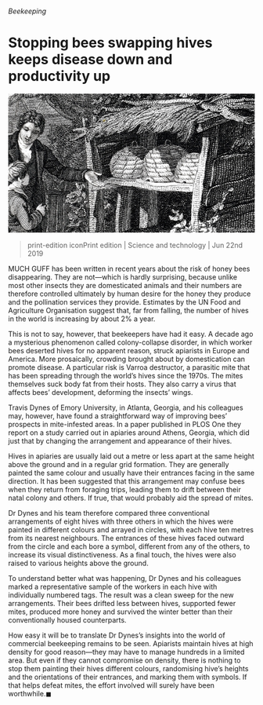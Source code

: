 ###### Beekeeping

# Stopping bees swapping hives keeps disease down and productivity up 

![image](images/20190622_STP002_0.jpg) 

> print-edition iconPrint edition | Science and technology | Jun 22nd 2019 

MUCH GUFF has been written in recent years about the risk of honey bees disappearing. They are not—which is hardly surprising, because unlike most other insects they are domesticated animals and their numbers are therefore controlled ultimately by human desire for the honey they produce and the pollination services they provide. Estimates by the UN Food and Agriculture Organisation suggest that, far from falling, the number of hives in the world is increasing by about 2% a year. 

This is not to say, however, that beekeepers have had it easy. A decade ago a mysterious phenomenon called colony-collapse disorder, in which worker bees deserted hives for no apparent reason, struck apiarists in Europe and America. More prosaically, crowding brought about by domestication can promote disease. A particular risk is Varroa destructor, a parasitic mite that has been spreading through the world’s hives since the 1970s. The mites themselves suck body fat from their hosts. They also carry a virus that affects bees’ development, deforming the insects’ wings. 

Travis Dynes of Emory University, in Atlanta, Georgia, and his colleagues may, however, have found a straightforward way of improving bees’ prospects in mite-infested areas. In a paper published in PLOS One they report on a study carried out in apiaries around Athens, Georgia, which did just that by changing the arrangement and appearance of their hives. 

Hives in apiaries are usually laid out a metre or less apart at the same height above the ground and in a regular grid formation. They are generally painted the same colour and usually have their entrances facing in the same direction. It has been suggested that this arrangement may confuse bees when they return from foraging trips, leading them to drift between their natal colony and others. If true, that would probably aid the spread of mites. 

Dr Dynes and his team therefore compared three conventional arrangements of eight hives with three others in which the hives were painted in different colours and arrayed in circles, with each hive ten metres from its nearest neighbours. The entrances of these hives faced outward from the circle and each bore a symbol, different from any of the others, to increase its visual distinctiveness. As a final touch, the hives were also raised to various heights above the ground. 

To understand better what was happening, Dr Dynes and his colleagues marked a representative sample of the workers in each hive with individually numbered tags. The result was a clean sweep for the new arrangements. Their bees drifted less between hives, supported fewer mites, produced more honey and survived the winter better than their conventionally housed counterparts. 

How easy it will be to translate Dr Dynes’s insights into the world of commercial beekeeping remains to be seen. Apiarists maintain hives at high density for good reason—they may have to manage hundreds in a limited area. But even if they cannot compromise on density, there is nothing to stop them painting their hives different colours, randomising hive’s heights and the orientations of their entrances, and marking them with symbols. If that helps defeat mites, the effort involved will surely have been worthwhile.◼ 

